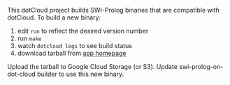This dotCloud project builds SWI-Prolog binaries that are
compatible with dotCloud.  To build a new binary:

  1. edit `run` to reflect the desired version number
  1. run `make`
  1. watch `dotcloud logs` to see build status
  1. download tarball from [app homepage](http://buildswipl-mndrix.dotcloud.com/)

Upload the tarball to Google Cloud Storage (or S3).  Update swi-prolog-on-dot-cloud builder to use this new binary.
